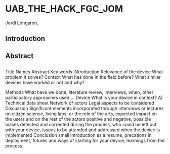 # UAB_THE_HACK_FGC_JOM
Jordi Longaron, 
## Introduction
## Abstract
## 

Title
Names
Abstract
Key words
INtroduction
	Relevance of the device
	What problem it solves?
Context
	What has done in the field before? What similar devices have worked or not and why?
	
Methods
	What have we done, literature review, interviews, when, other participatory approaches used....
Device
	What is your device in context?
	A) Technical data sheet
	Network of actors 
	Legal aspects to be considered
Discussion
Significant elements incorporated through interviews or lectures on citizen science, living labs, or the role of the arts, expected impact on the users and on the rest of the actors positive and negative, possible biases detected and corrected during the process, who could be left out with your device, issues to be attended and addressed when the device is implemented
Conclusion
small introduction as a resume, precations in deployment, futures and ways of starting for your device, learnings from the process.
